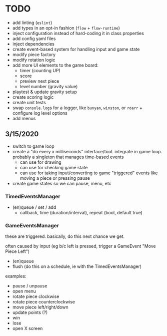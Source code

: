 # TODO

- add linting (`eslint`)
- add types in an opt-in fashion (`flow` + `flow-runtime`)
- inject configuration instead of hard-coding it in class properties
- add config yaml files
- inject dependencies
- create event-based system for handling input and game state
- modify piece factory
- modify rotation logic
- add more UI elements to the game board:
    - timer (counting UP)
    - score
    - preview next piece
    - level number (gravity value)
- playtest & update gravity setup
- create scoring logic
- create unit tests
- swap `console.log`s for a logger, like `bunyan`, `winston`, or `roarr` + configure log level options
- add menus

## 3/15/2020

- switch to game loop
- create a "do every x milliseconds" interface/tool. integrate in game loop. probably a singleton that manages time-based events
    - can use for drawing
    - can use for checking game state
    - can use for taking input/converting to game "triggered" events like moving a piece or pressing pause
- create game states so we can pause, menu, etc

### TimedEventsManager

- (en)queue / set / add
    - callback, time (duration/interval), repeat (bool, default true)
    
### GameEventsManager

these are triggered. basically, do this next chance we get.

often caused by input (eg b/c left is pressed, trigger a GameEvent "Move Piece Left")

- (en)queue
- flush (do this on a schedule, ie with the TimedEventsManager)

examples:
- pause / unpause
- open menu
- rotate piece clockwise
- rotate piece counterclockwise
- move piece left/right/down
- update points (?)
- win
- lose
- open X screen
